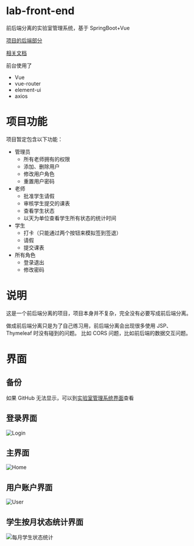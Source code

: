 # lab-front-end

前后端分离的实验室管理系统，基于 SpringBoot+Vue

[项目的后端部分](https://github.com/FatShallot/lab-back-end)

[相关文档](http://47.100.44.201:8000/category/front-and-back-end-separation/)

前台使用了

- Vue
- vue-router
- element-ui
- axios

# 项目功能

项目暂定包含以下功能：

- 管理员
  - 所有老师拥有的权限
  - 添加、删除用户
  - 修改用户角色
  - 重置用户密码
- 老师
  - 批准学生请假
  - 审核学生提交的课表
  - 查看学生状态
  - 以天为单位查看学生所有状态的统计时间
- 学生
  - 打卡（只能通过两个按钮来模拟签到签退）
  - 请假
  - 提交课表
- 所有角色
  - 登录退出
  - 修改密码

# 说明

这是一个前后端分离的项目，项目本身并不复杂，完全没有必要写成前后端分离。

做成前后端分离只是为了自己练习用，前后端分离会出现很多使用 JSP、Thymeleaf 时没有碰到的问题。
比如 CORS 问题，比如前后端的数据交互问题。

# 界面

## 备份

如果 GitHub 无法显示，可以到[实验室管理系统界面](http://47.100.44.201:8000/2020/03/17/%e5%ae%9e%e9%aa%8c%e5%ae%a4%e7%ae%a1%e7%90%86%e7%b3%bb%e7%bb%9f%e7%95%8c%e9%9d%a2/)查看

## 登录界面

![Login](https://fat-shallot.oss-cn-hangzhou.aliyuncs.com/img/20200505092037.png)

## 主界面

![Home](https://fat-shallot.oss-cn-hangzhou.aliyuncs.com/img/20200505092120.png)

## 用户账户界面

![User](https://fat-shallot.oss-cn-hangzhou.aliyuncs.com/img/20200505092142.png)

## 学生按月状态统计界面

![每月学生状态统计](https://fat-shallot.oss-cn-hangzhou.aliyuncs.com/img/20200505092201.png)
